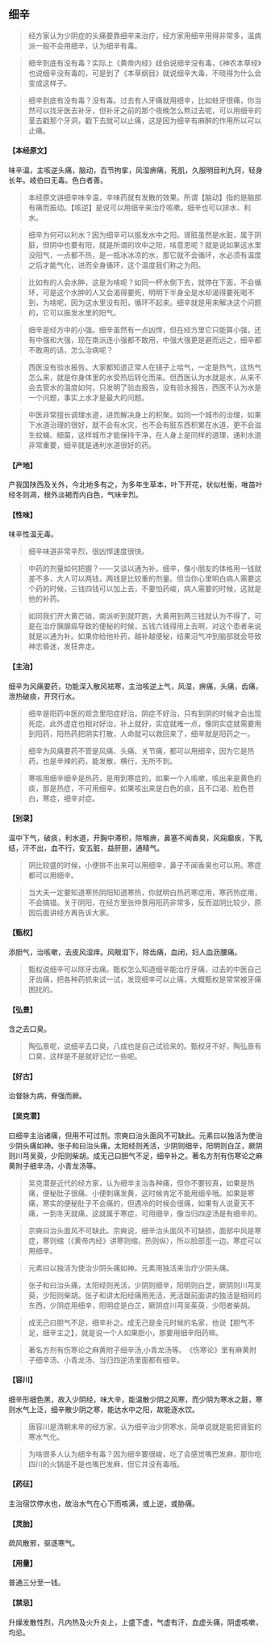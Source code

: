 ## 细辛

> 经方家认为少阴症的头痛要靠细辛来治疗，经方家用细辛用得非常多，温病派一般不会用细辛，认为细辛有毒。

> 细辛到底有没有毒？实际上《黄帝内经》歧伯说细辛没有毒，《神农本草经》也说细辛没有毒的，可是到了《本草纲目》就说细辛大毒，不晓得为什么会变成这样子。

> 细辛到底有没有毒？没有毒。过去有人牙痛就用细辛，比如蛀牙很痛，你当然可以找牙医去补牙，但补牙之前的那个夜晚怎么熬过去呢，可以用细辛的茎去戳那个牙洞，戳下去就可以止痛，这是因为细辛有麻醉的作用所以可以止痛。

#### 【本经原文】
味辛温，主咳逆头痛，脑动，百节拘挛，风湿痹痛，死肌，久服明目利九窍，轻身长年。岐伯曰无毒。色白者善。

> 本经原文讲细辛味辛温，辛味药就有发散的效果。所谓【脑动】指的是脑部有痛而振动。【咳逆】是说可以用细辛来治疗咳嗽。细辛也可以排水、利水。

> 细辛为何可以利水？因为细辛可以振发水中之阳。肾脏虽然是水脏，属于阴脏，但阴中也要有阳，就是所谓的坎中之阳，啥意思呢？就是说如果这水里没阳气，一点都不热，是一瓶冰冰凉的水，那它就不会循环，水必须有温度之后才能气化，进而全身循环，这个温度我们称之为阳。

> 比如有的人会水肿，这是为啥呢？如同一杯水倒下去，就停在下面，不会循环，可是这个水肿的人又会渴得要死，明明下半身全是水却渴得要死喝不到，为啥呢，因为这水里没有阳，循环不起来。细辛就是用来解决这个问题的，它可以振发水里的阳气。

> 细辛是经方中的小强。细辛虽然有一点凶悍，但在经方里它只能算小强，还有中强和大强，现在南派连小强都不敢用，中强大强更是避而远之，细辛都不敢用的话，怎么治病呢？

> 西医没有验水报告。大家都知道正常人在镜子上哈气，一定是热气，这热气怎么来，就是你身体里的水受热后转化而来。但西医认为水就是水，从来不会去管水的温度如何，只发明了验血报告，没有验水报告，西医不认为水是一个问题，事实上水才是最大的问题。‍

> 中医非常擅长调理水道，进而解决身上的积聚。如同一个城市的治理，如果下水道治理的很好，就不会有水灾，也不会有脏东西积累在水道，更不会滋生蚊蝇、细菌，这样城市才能保持干净，在人身上是同样的道理，通利水道非常重要，细辛就是通利水道很好的药。

#### 【产地】
产我国陕西及关外，今北地多有之，为多年生草本，叶下开花，状似杜衡，唯苗叶经冬则凋，根外淡褐而内白色，气味辛烈。
#### 【性味】
味辛性温无毒。

> 细辛味道非常辛烈，很凶悍速度很快。

> 中药的剂量如何把握？——又谈以通为补。细辛，像小朋友的体格用一钱就差不多，大人可以两钱，两钱是比较重的剂量。但当你心里明白病人需要这个药的时候，三钱四钱可以加上去，不要怕药峻，病人需要的时候，这就是他的补药。

> 如同我们开大黄芒硝，南派听到就吓跑，大黄用到两三钱就认为不得了，可是在治疗胰腺癌导致的便秘的时候，五钱六钱得用上去啊，对这个患者来说就是以通为补。如果你给他补药，越补越便秘，结果沼气冲到脑部就会导致神志昏迷，发狂奔走。

#### 【主治】
细辛为风痛要药，功能深入散风袪寒，主治咳逆上气，风湿，痹痛，头痛，齿痛，泄热破痰，开窍行水。

> 细辛是阳药中医的观念里阳症好治，阴症不好治，只有到阴的时候才会出现死症。此外虚症也相对好治，补上就好，实症就难一点，像阴实症就需要用到阳药，阳热药把阴实打散，人命就可以救回来了，细辛就是阳药之一。

> 细辛为风痛要药‍不管是风痛、头痛、关节痛，都可以用细辛，因为它是热药，也是辛辣的药，能发散，横行，无所不到。

> 寒咳用细辛‍细辛是热药，是用到寒症的，如果一个人咳嗽，咳出来是黄色的痰，那是热症，不可用细辛。如果咳出来是白色的痰，且不口渴、脸色苍白，寒症，细辛对症。

#### 【别录】
温中下气，破痰，利水道，开胸中滞积，除喉痹，鼻塞不闻香臭，风痫癫疾，下乳结，汗不出，血不行，安五脏，益肝胆，通精气。

> 阴比较盛的时候，小便排不出来可以用细辛，鼻子不闻香臭也可以用。寒症都可以用细辛。

> 当大夫一定要知道寒热阴阳知道寒热，你就明白热药寒症用，寒药热症用，不会搞错。关于阴阳，在经方里张仲景用阳药非常多，反而滋阴比较少，原因后面讲经方再告诉大家。

#### 【甄权】
添胆气，治咳嗽，去皮风湿痒。风眼泪下，除齿痛，血闭，妇人血沥腰痛。

> 甄权说细辛可以除牙齿痛。甄权怎么知道细辛能治疗牙痛，过去的中医自己牙齿痛，把各种药抓来试一试，发现细辛可以止痛，大概甄权是常常被牙痛困扰的。

#### 【弘景】
含之去口臭。

> 陶弘景呢，说细辛去口臭，八成也是自己试验来的。甄权牙不好，陶弘景有口臭，这样是不是就好记忆一些呢。

#### 【好古】
治督脉为病，脊强而厥。
#### 【吴克潜】
曰细辛主治诸痛，但用不可过剂。宗奭曰治头面风不可缺此。元素曰以独活为使治少阴头痛如神。张子和曰治头痛，太阳经则羌活，少阴则细辛，阳明则白芷，厥阴则川芎吴萸，少阳则柴胡。成无己曰胆气不足，细辛补之。著名方剂有伤寒论之麻黄附子细辛汤，小青龙汤等。

> 吴克潜是近代的经方家，认为细辛主治各种痛，但你不要较真，如果是热痛，便秘肚子很痛、小便刺痛发黄，这时候肯定不能用细辛哦。如果是寒痛，寒实的便秘肚子不会痛的，但遇冷的时候会很痛，如果有人说夏天不痛，一到冬天就痛，这就属于寒症，可用细辛，像当归四逆汤是有细辛的。


> 宗奭曰治头面风不可缺此。宗奭说，细辛治头面风不可缺损，面部中风是寒症，寒则缩（《黄帝内经》讲寒则缩，热则纵），所以脸部歪一边。寒症可以用细辛。

> 元素曰以独活为使治少阴头痛如神。元素用独活来治疗少阴头痛。

> 张子和曰治头痛，太阳经则羌活，少阴则细辛，阳明则白芝，厥阴则川芎吴萸，少阳则柴胡。张子和讲太阳经痛用羌活，羌活跟前面讲的独活是相同的东西，少阴症用细辛，阳明症是白芷，厥阴症川芎吴茱萸，少阳者柴胡。

> 成无己曰胆气不足，细辛补之。成无己是金元时候的名家，他说【胆气不足，细辛主之】，就是说一个人如果胆小，那要用细辛阳药嘛。

> 著名方剂有伤寒论之麻黄附子细辛汤,小青龙汤等。‍《伤寒论》里有麻黄附子细辛汤、小青龙汤、当归四逆汤里面都有细辛。

#### 【容川】
细辛形细色黑，故入少阴经，味大辛，能温散少阴之风寒，而少阴为寒水之脏，寒则水气上泛，细辛散少阴之寒，能达水中之阳，故能逐水饮。

> 唐容川是清朝末年的经方家，认为细辛治少阴寒水，简单说就是能把肾脏的寒水气化。

> 为啥很多人认为细辛有毒？因为细辛要很峻，吃了会感觉嘴巴发麻，那你吃四川的火锅是不是也嘴巴发麻，但它并没有毒哦。

#### 【药征】
主治宿饮停水也，故治水气在心下而咳满，或上逆，或胁痛。
#### 【灵胎】
疏风散邪，驱逐寒气。
#### 【用量】
普通三分至一钱。
#### 【禁忌】
升燥发散性烈，凡内热及火升炎上，上盛下虚，气虚有汗，血虚头痛，阴虚咳嗽，均忌。
